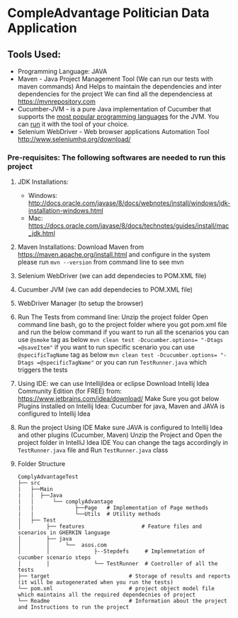 CompleAdvantage Politician Data Application
===========================================
## Tools Used:
* Programming Language: JAVA
* Maven -  Java Project Management Tool (We can run our tests with maven commands)
           And Helps to maintain the dependencies and inter dependencies for the project
           We can find all the dependenciess at https://mvnrepository.com   
* Cucumber-JVM - is a pure Java implementation of Cucumber that supports the [most popular programming languages](https://cukes.info/docs/reference/jvm#running) for the JVM.
                You can [run](https://cukes.info/docs/reference/jvm#running) it with the tool of your choice.
* Selenium WebDriver - Web browser applications Automation Tool 
                    http://www.seleniumhq.org/download/

### Pre-requisites: The following softwares are needed to run this project
1. JDK Installations: 
    * Windows: http://docs.oracle.com/javase/8/docs/webnotes/install/windows/jdk-installation-windows.html
    * Mac: https://docs.oracle.com/javase/8/docs/technotes/guides/install/mac_jdk.html
2. Maven Installations: Download Maven from https://maven.apache.org/install.html and configure in the system
    please run `mvn --version` from command line to see mvn
3. Selenium WebDriver (we can add dependecies to POM.XML file)
4. Cucumber JVM (we can add dependecies to POM.XML file)
5. WebDriver Manager (to setup the browser)
6. Run The Tests from command line:
   Unzip the project folder
   Open command line bash, go to the project folder where you got pom.xml file and run the below command
   if you want to run all the scenarios you can use `@smoke` tag as below
   `mvn clean test -Dcucumber.options= "-Dtags =@saveItem"`
   if you want to run specific scenario you can use `@specificTagName` tag as below
   `mvn clean test -Dcucumber.options= "-Dtags =@specificTagName"`
    or you can run `TestRunner.java` which triggers the tests

7. Using IDE:
   we can use IntellijIdea or eclipse 
   Download Intellij Idea Community Edition (for FREE) from: https://www.jetbrains.com/idea/download/
   Make Sure you got below Plugins installed on Intellij Idea:
   Cucumber for java, Maven and JAVA is configured to Intellij Idea
   
8. Run the project Using IDE 
    Make sure JAVA is configured to Intellij Idea and other plugins (Cucumber, Maven)
    Unzip the Project and Open the project folder in IntelliJ Idea IDE
    You can change the tags accordingly in `TestRunner.java` file and Run `TestRunner.java` class

9. Folder Structure
    ```
    ComplyAdvantageTest
    ├── src
    |   ├──Main
    |   |  ├──Java
    |   |      └── complyAdvantage
    |   |             ├──Page   # Implementation of Page methods
    |   |             └──Utils  # Utility methods
    |   ├── Test                 
    │        ├── features                  # Feature files and scenarios in GHERKIN language
    │        ├── java
    │        │     └──  asos.com
    │        │              ├--Stepdefs     # Implemnetation of cucumber scenario steps
    │        │              └── TestRunner  # Controller of all the tests
    ├── target                         # Storage of results and reports (it will be autogenerated when you run the tests)
    └── pom.xml                        # project object model file which maintains all the required dependecnies of project
    └── Readme                         # Information about the project and Instructions to run the project
    ```

    